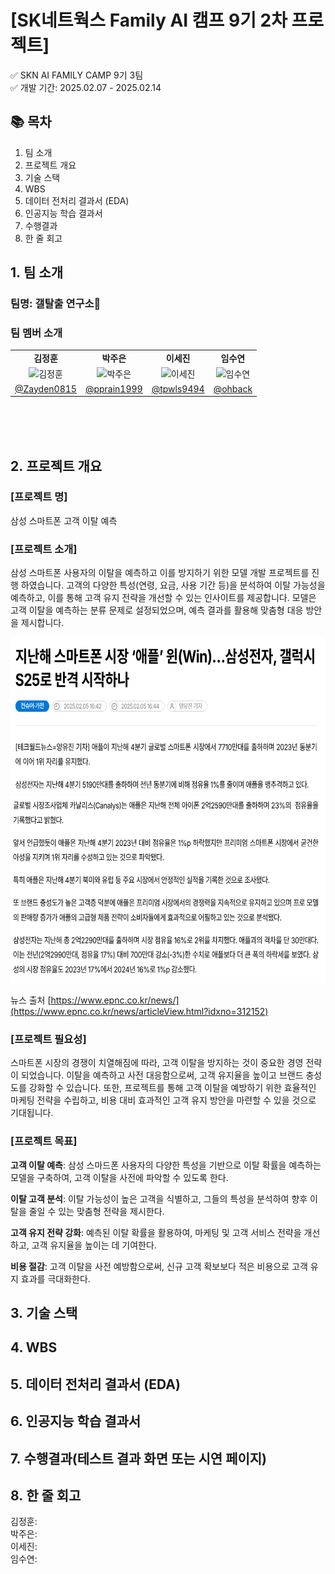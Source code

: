 # [SK네트웍스 Family AI 캠프 9기 2차 프로젝트]<br>
✅ SKN AI FAMILY CAMP 9기 3팀<br>
✅ 개발 기간: 2025.02.07 - 2025.02.14


## 📚 목차
1. 팀 소개
2. 프로젝트 개요
3. 기술 스택
4. WBS
5. 데이터 전처리 결과서 (EDA)
6. 인공지능 학습 결과서
7. 수행결과
8. 한 줄 회고


## 1. 팀 소개

### 팀명: 갤탈출 연구소📱


### 팀 멤버 소개
<table align=center>
  <tbody>
    <tr>
      <td align=center><b>김정훈</b></td>
      <td align=center><b>박주은</b></td>
      <td align=center><b>이세진</b></td>
      <td align=center><b>임수연</b></td>
    </tr>
    <tr>
      <td align="center">
        <div>
          <img width="200" src=""width="200px;" alt="김정훈">
        </div>
      </td>
      <td align="center">
        <div>
          <img src = "" width="200px" height="200px"; alt="박주은">
        </div>
      </td>
      <td align="center">
        <div>
          <img src="" width="200" height="200" alt="이세진">
        </div>
      </td>
      <td align="center">
        <img src="" width="200" height="200" alt="임수연">
      </td>
    </tr>
    <tr>
      <td><a href="https://github.com/Zayden0815"><div align=center>@Zayden0815</div></a></td>
      <td><a href="https://github.com/pprain1999"><div align=center>@pprain1999</div></a></td>
      <td><a href="https://github.com/tpwls9494"><div align=center>@tpwls9494</div></a></td>
      <td><a href="https://github.com/ohback"><div align=center>@ohback</div></a></td>
    </tr>
  </tbody>
</table>
<br><br><br>


## 2. 프로젝트 개요

### [프로젝트 명]
삼성 스마트폰 고객 이탈 예측
<br>


### [프로젝트 소개]
삼성 스마트폰 사용자의 이탈을 예측하고 이를 방지하기 위한 모델 개발 프로젝트를 진행 하였습니다. 고객의 다양한 특성(연령, 요금, 사용 기간 등)을 분석하여 이탈 가능성을 예측하고, 이를 통해 고객 유지 전략을 개선할 수 있는 인사이트를 제공합니다. 모델은 고객 이탈을 예측하는 분류 문제로 설정되었으며, 예측 결과를 활용해 맞춤형 대응 방안을 제시합니다.

<img src="images/news_headline.png" width="700" height="250" />
<img src="images/news_article.png" width="700" height="300" />

뉴스 출처 [https://www.epnc.co.kr/news/](https://www.epnc.co.kr/news/articleView.html?idxno=312152)
<br>

### [프로젝트 필요성]
스마트폰 시장의 경쟁이 치열해짐에 따라, 고객 이탈을 방지하는 것이 중요한 경영 전략이 되었습니다. 이탈을 예측하고 사전 대응함으로써, 고객 유지율을 높이고 브랜드 충성도를 강화할 수 있습니다. 또한, 프로젝트를 통해 고객 이탈을 예방하기 위한 효율적인 마케팅 전략을 수립하고, 비용 대비 효과적인 고객 유지 방안을 마련할 수 있을 것으로 기대됩니다.
<br>


### [프로젝트 목표]
**고객 이탈 예측**: 삼성 스마드폰 사용자의 다양한 특성을 기반으로 이탈 확률을 예측하는 모델을 구축하여, 고객 이탈을 사전에 파악할 수 있도록 한다.

**이탈 고객 분석**: 이탈 가능성이 높은 고객을 식별하고, 그들의 특성을 분석하여 향후 이탈을 줄일 수 있는 맞춤형 전략을 제시한다.

**고객 유지 전략 강화**: 예측된 이탈 확률을 활용하여, 마케팅 및 고객 서비스 전략을 개선하고, 고객 유지율을 높이는 데 기여한다.

**비용 절감**: 고객 이탈을 사전 예방함으로써, 신규 고객 확보보다 적은 비용으로 고객 유지 효과를 극대화한다.


## 3. 기술 스택


## 4. WBS


## 5. 데이터 전처리 결과서 (EDA)


## 6. 인공지능 학습 결과서


## 7. 수행결과(테스트 결과 화면 또는 시연 페이지)


## 8. 한 줄 회고
김정훈: <br>
박주은: <br>
이세진: <br>
임수연: <br>
